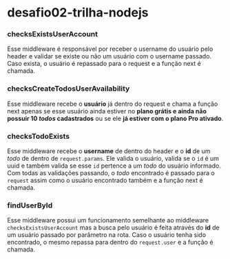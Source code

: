 # desafio02-trilha-nodejs

### checksExistsUserAccount

Esse middleware é responsável por receber o username do usuário pelo header e validar se existe ou não um usuário com o username passado. Caso exista, o usuário é repassado para o request e a função next é chamada.

### checksCreateTodosUserAvailability

Esse middleware recebe o **usuário** já dentro do request e chama a função next apenas se esse usuário ainda estiver no **plano grátis e ainda não possuir 10 *todos* cadastrados** ou se ele **já estiver com o plano Pro ativado**. 

### checksTodoExists

Esse middleware recebe o **username** de dentro do header e o **id** de um *todo* de dentro de `request.params`. Ele valida o usuário, valida se o `id` é um uuid e também valida se esse `id` pertence a um *todo* do usuário informado.
Com todas as validações passando, o *todo* encontrado é passado para o `request` assim como o usuário encontrado também e a função next é chamada.

### findUserById
Esse middleware possui um funcionamento semelhante ao middleware `checksExistsUserAccount` mas a busca pelo usuário é feita através do **id** de um usuário passado por parâmetro na rota. Caso o usuário tenha sido encontrado, o mesmo repassa para dentro do `request.user` e a função é chamada.
